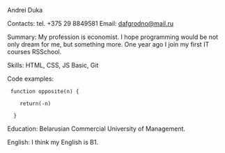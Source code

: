 Andrei Duka

Contacts: tel. +375 29 8849581 Email: dafgrodno@mail.ru

Summary: My profession is economist. I hope programming would be not only dream for me, but something more. One year ago I join my first IT courses RSSchool.

Skills: HTML, CSS, JS Basic, Git 

Code examples: 

```
 function opposite(n) { 

    return(-n) 
	
  }
  ```

Education: Belarusian Сommercial University of Management.

English: I think my English is B1.  